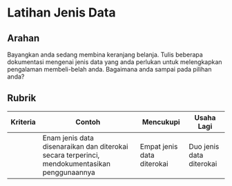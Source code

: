 # Latihan Jenis Data

## Arahan

Bayangkan anda sedang membina keranjang belanja. Tulis beberapa dokumentasi mengenai jenis data yang anda perlukan untuk melengkapkan pengalaman membeli-belah anda. Bagaimana anda sampai pada pilihan anda?

## Rubrik

Kriteria | Contoh | Mencukupi | Usaha Lagi
--- | --- | --- | -- |
||Enam jenis data disenaraikan dan diterokai secara terperinci, mendokumentasikan penggunaannya|Empat jenis data diterokai|Duo jenis data diterokai|